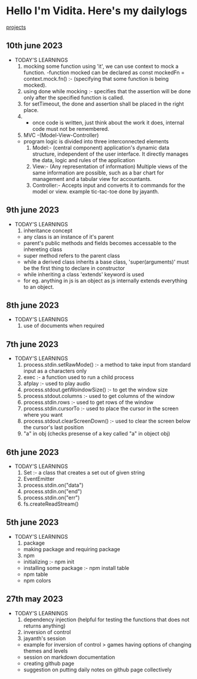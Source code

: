 # Hello I'm Vidita. Here's my dailylogs
[projects](/til/projects)

## 10th june 2023
- TODAY'S LEARNINGS
  1. mocking some function using 'it', we can use context to mock a function.
    -function mocked can be declared as 
      const mockedFn = context.mock.fn()   :- (specifying that some function is being mocked).
  2. using done while mocking :- specifies that the assertion will be done only after the specified function is called.
  3. for setTimeout, the done and assertion shall be placed in the right place.
  4. * once code is written, just think about the work it does, internal code must not be remembered.
  5. MVC -(Model-View-Controller)
    - program logic is divided into three interconnected elements
      1. Model:- (central component) application's dynamic data structure, independent of the user interface. It directly manages the data, logic and rules of the application
      2. View:- (Any representation of information) Multiple views of the same information are possible, such as a bar chart for management and a tabular view for accountants.
      3. Controller:- Accepts input and converts it to commands for the model or view.
    example tic-tac-toe done by jayanth.

## 9th june 2023 
- TODAY'S LEARNINGS
  1. inheritance concept 
    - any class is an instance of it's parent
    - parent's public methods and fields becomes accessable to the inhereting class
    - super method refers to the parent class
    - while a derived class inherits a base class, 'super(arguments)' must be the first thing to declare in constructor
    - while inheriting a class 'extends' keyword is used
    - for eg. anything in js is an object as js internally extends everything to an object.

## 8th june 2023
- TODAY'S LEARNINGS
  1. use of documents when required

## 7th june 2023
- TODAY'S LEARNINGS
  1. process.stdin.setRawMode()  :-  a method to take input from standard input as a characters only
  2. exec :- a function used to run a child process
  3. afplay  :- used to play audio
  4. process.stdout.getWoindowSize()  :- to get the window size
  5. process.stdout.columns  :- used to get columns of the window
  6. process.stdin.rows :- used to get rows of the window
  7. process.stdin.cursorTo  :- used to place the cursor in the screen where you want
  8. process.stdout.clearScreenDown()  :- used to clear the screen below the cursor's last position
  9. "a" in obj (checks presense of a key called "a" in object obj)

##  6th june 2023
- TODAY'S LEARNINGS
  1. Set :- a class that creates a set out of given string
  2. EventEmitter
  3. process.stdin.on("data")
  4. process.stdin.on("end")
  5. process.stdin.on("err")
  6. fs.createReadStream()

## 5th june 2023
- TODAY'S LEARNINGS
  1. package
    - making package and requiring package
  3. npm
    - initializing :- npm init
    - installing some package :- npm install table
    - npm table
    - npm colors

## 27th may 2023
- TODAY'S LEARNINGS
  1. dependency injection (helpful for testing the functions that does not returns anything)
  2. inversion of control
  3. jayanth's session
    - example for inversion of control > games having options of changing themes and levels
    - session on markdown documentation
    - creating github page
    - suggestion on putting daily notes on github page collectively
   
